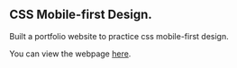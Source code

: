 ## CSS Mobile-first Design.

Built a portfolio website to practice css mobile-first design. 

You can view the webpage [here](https://bryantigwebuike.github.io/css_mobile_first_design/).
